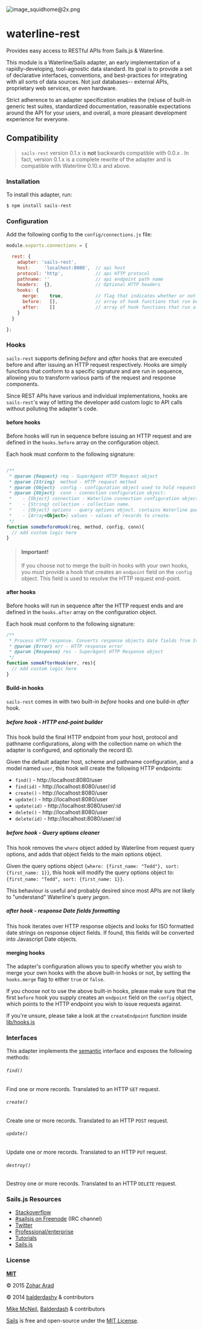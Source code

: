 ![image_squidhome@2x.png](http://i.imgur.com/RIvu9.png)

# waterline-rest

Provides easy access to RESTful APIs from Sails.js & Waterline.

This module is a Waterline/Sails adapter, an early implementation of a rapidly-developing, tool-agnostic data standard.  Its goal is to provide a set of declarative interfaces, conventions, and best-practices for integrating with all sorts of data sources.  Not just databases-- external APIs, proprietary web services, or even hardware.

Strict adherence to an adapter specification enables the (re)use of built-in generic test suites, standardized documentation, reasonable expectations around the API for your users, and overall, a more pleasant development experience for everyone.

## Compatibility

> `sails-rest` version 0.1.x is **not** backwards compatible with 0.0.x . In fact, version 0.1.x is a complete rewrite of the adapter and is compatible with Waterline 0.10.x and above.

### Installation

To install this adapter, run:

```sh
$ npm install sails-rest
```

### Configuration

Add the following config to the `config/connections.js` file:

```javascript
module.exports.connections = {

  rest: {
    adapter: 'sails-rest',
    host:     'localhost:8080',  // api host
    protocol: 'http',            // api HTTP protocol
    pathname: ''                 // api endpoint path name
    headers:  {},                // Optional HTTP headers    
    hooks: {
      merge:    true,            // flag that indicates whether or not to merge build-in hooks with user-provided hooks
      before:   [],              // array of hook functions that run before a request
      after:    []               // array of hook functions that run after a request
    }
  }

};
```

### Hooks

`sails-rest` supports defining *before* and *after* hooks that are executed before and after issuing an HTTP request respectively.
Hooks are simply functions that conform to a specific signature and are run in sequence, allowing you to transform various parts of the request
and response components.

Since REST APIs have various and individual implementations, hooks are `sails-rest`'s way of letting the developer 
add custom logic to API calls without polluting the adapter's code.

#### before hooks

Before hooks will run in sequence before issuing an HTTP request and are defined in the `hooks.before` array on the configuration object.

Each hook must conform to the following signature:

```javascript

/**
 * @param {Request} req - SuperAgent HTTP Request object
 * @param {String}  method - HTTP request method
 * @param {Object}  config - configuration object used to hold request-specific configuration. this is used to avoid polluting the connection's own configuration object.
 * @param {Object}  conn - connection configuration object:
 *    - {Object} connection - Waterline connection configuration object
 *    - {String} collection - collection name.
 *    - {Object} options - query options object. contains Waterline query conditions (where), sort, limit etc. as per Waterline's API.
 *    - {Array<Object>} values - values of records to create.
 */
function someBeforeHook(req, method, config, conn){
  // add custom logic here
}
```

> #### Important!
> If you choose not to merge the built-in hooks with your own hooks, you must provide a hook that creates an `endpoint` field on the `config` object. This field is used to resolve the HTTP request end-point.

#### after hooks

Before hooks will run in sequence after the HTTP request ends and are defined in the `hooks.after` array on the configuration object.

Each hook must conform to the following signature:

```javascript
/**
 * Process HTTP response. Converts response objects date fields from Strings to Dates.
 * @param {Error} err - HTTP response error
 * @param {Response} res - SuperAgent HTTP Response object
 */
function someAfterHook(err, res){
  // add custom logic here
}
```

#### Build-in hooks

`sails-rest` comes in with two built-in *before* hooks and one build-in *after* hook.

##### before hook - HTTP end-point builder

This hook build the final HTTP endpoint from your host, protocol and pathname configurations, along with
the collection name on which the adapter is configured, and optionally the record ID.

Given the default adapter host, scheme and pathname configuration, and a model named `user`, this hook will create the following HTTP endpoints:

+ `find()` - http://localhost:8080/user
+ `find(id)` - http://localhost:8080/user/:id
+ `create()` - http://localhost:8080/user
+ `update()` - http://localhost:8080/user
+ `update(id)` - http://localhost:8080/user/:id
+ `delete()` - http://localhost:8080/user
+ `delete(id)` - http://localhost:8080/user/:id

##### before hook - Query options cleaner

This hook removes the `where` object added by Waterline from request query options, and adds that object fields to the main options object.

Given the query options object `{where: {first_name: "Tedd"}, sort: {first_name: 1}}`, this hook will modify the query options object to: `{first_name: "Tedd", sort: {first_name: 1}}`.

This behaviour is useful and probably desired since most APIs are not likely to "understand" Waterline's query jargon.

##### after hook - response Date fields formatting

This hook iterates over HTTP response objects and looks for ISO formatted date strings on response object fields. If found,
this fields will be converted into Javascript Date objects.

#### merging hooks

The adapter's configuration allows you to specify whether you wish to merge your own hooks with the above built-in hooks or not, by setting the `hooks.merge` flag to either `true` or `false`.

If you choose not to use the above built-in hooks, please make sure that the first `before` hook you supply creates an `endpoint` field on the `config` object, which points to the HTTP endpoint you wish
to issue requests against.

If you're unsure, please take a look at the `createEndpoint` function inside [lib/hooks.js](./lib/hooks.js)

### Interfaces

This adapter implements the [semantic](https://github.com/balderdashy/sails-docs/blob/master/contributing/adapter-specification.md#semantic-interface) interface and exposes the following methods:
                                                                                                                                                                 
###### `find()`

Find one or more records. Translated to an HTTP `GET` request.

###### `create()`

Create one or more records. Translated to an HTTP `POST` request.

###### `update()`

Update one or more records. Translated to an HTTP `PUT` request.

###### `destroy()`

Destroy one or more records. Translated to an HTTP `DELETE` request.

### Sails.js Resources

- [Stackoverflow](http://stackoverflow.com/questions/tagged/sails.js)
- [#sailsjs on Freenode](http://webchat.freenode.net/) (IRC channel)
- [Twitter](https://twitter.com/sailsjs)
- [Professional/enterprise](https://github.com/balderdashy/sails-docs/blob/master/FAQ.md#are-there-professional-support-options)
- [Tutorials](https://github.com/balderdashy/sails-docs/blob/master/FAQ.md#where-do-i-get-help)
- [Sails.js](http://sailsjs.org/)

### License

**[MIT](./LICENSE)**

&copy; 2015 [Zohar Arad](http://github.com/zohararad)

&copy; 2014 [balderdashy](http://github.com/balderdashy) & contributors

[Mike McNeil](http://michaelmcneil.com), [Balderdash](http://balderdash.co) & contributors

[Sails](http://sailsjs.org) is free and open-source under the [MIT License](http://sails.mit-license.org/).


